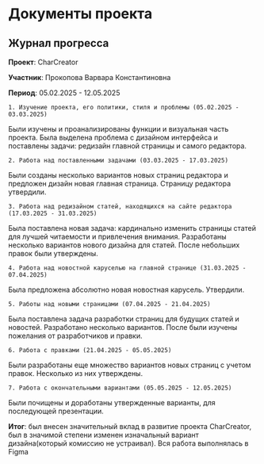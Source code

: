 # Документы проекта

## Журнал прогресса

**Проект**: CharCreator

**Участник**: Прокопова Варвара Константиновна 

**Период**: 05.02.2025 - 12.05.2025

	1. Изучение проекта, его политики, стиля и проблемы (05.02.2025 - 03.03.2025)
Были изучены и проанализированы функции и визуальная часть проекта. Была выделена проблема с дизайном интерфейса и поставлены задачи: редизайн главной страницы и самого редактора.
	
	2. Работа над поставленными задачами (03.03.2025 - 17.03.2025)
Были созданы несколько вариантов новых страниц редактора и предложен дизайн новая главная страница. Страницу редактора утвердили.
	
	3. Работа над редизайном статей, находящихся на сайте редактора (17.03.2025 - 31.03.2025)
Была поставлена новая задача: кардинально изменить страницы статей для лучшей читаемости и привлечения внимания. Разработаны несколько вариантов нового дизайна для статей. После небольших правок были утверждены.
	
	4. Работа над новостной каруселью на главной странице (31.03.2025 - 07.04.2025)
Была предложена абсолютно новая новостная карусель. Утвердили.
	
	5. Работы над новыми страницами (07.04.2025 - 21.04.2025)
Была поставлена задача разработки страниц для будущих статей и новостей. Разработано несколько вариантов. После были изучены пожелания от разработчиков и правки.
	
	6. Работа с правками (21.04.2025 - 05.05.2025)
Были разработаны еще множество вариантов новых страниц с учетом правок. Несколько из них утверждены.
	
	7. Работа с окончательными вариантами (05.05.2025 - 12.05.2025)
Были почищены и доработаны утвержденные варианты, для последующей презентации.


**Итог**: был внесен значительный вклад в развитие проекта CharCreator, был в значимой степени изменен изначальный вариант дизайна(который комиссию не устраивал). Вся работа выполнялась в Figma
